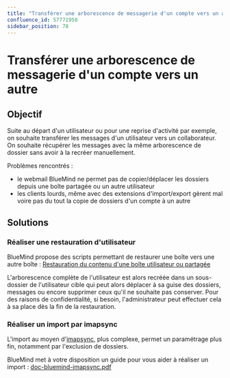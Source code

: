 ```yaml
---
title: "Transférer une arborescence de messagerie d'un compte vers un autre"
confluence_id: 57771958
sidebar_position: 78
---
```

# Transférer une arborescence de messagerie d'un compte vers un autre


## Objectif

Suite au départ d'un utilisateur ou pour une reprise d'activité par exemple, on souhaite transférer les messages d'un utilisateur vers un collaborateur. On souhaite récupérer les messages avec la même arborescence de dossier sans avoir à la recréer manuellement.

Problèmes rencontrés :

- le webmail BlueMind ne permet pas de copier/déplacer les dossiers depuis une boîte partagée ou un autre utilisateur
- les clients lourds, même avec des extensions d'import/export gèrent mal voire pas du tout la copie de dossiers d'un compte à un autre


## Solutions

### Réaliser une restauration d'utilisateur

BlueMind propose des scripts permettant de restaurer une boîte vers une autre boîte : [Restauration du contenu d'une boîte utilisateur ou partagée](/Base_de_connaissance/Restauration_du_contenu_d_une_boite_utilisateur_ou_partagee/)

L'arborescence complète de l'utilisateur est alors recréée dans un sous-dossier de l'utilisateur cible qui peut alors déplacer à sa guise des dossiers, messages ou encore supprimer ceux qu'il ne souhaite pas conserver.
Pour des raisons de confidentialité, si besoin, l'administrateur peut effectuer cela à sa place dès la fin de la restauration.

### Réaliser un import par imapsync

L'import au moyen d'[imapsync](https://github.com/imapsync/imapsync), plus complexe, permet un paramétrage plus fin, notamment par l'exclusion de dossiers.

BlueMind met à votre disposition un guide pour vous aider à réaliser un import : [doc-bluemind-imapsync.pdf](../attachments/57771958/57771959.pdf)

